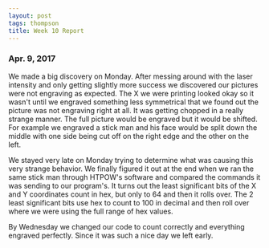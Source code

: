 ```yaml
---
layout: post
tags: thompson
title: Week 10 Report
---
```


### Apr. 9, 2017

We made a big discovery on Monday. After messing around with the laser intensity and only getting slightly more success we discovered our pictures were not engraving as expected. The X we were printing looked okay so it wasn't until we engraved something less symmetrical that we found out the picture was not engraving right at all. It was getting chopped in a really strange manner. The full picture would be engraved but it would be shifted. For example we engraved a stick man and his face would be split down the middle with one side being cut off on the right edge and the other on the left.

We stayed very late on Monday trying to determine what was causing this very strange behavior. We finally figured it out at the end when we ran the same stick man through HTPOW's software and compared the commands it was sending to our program's. It turns out the least significant bits of the X and Y coordinates count in hex, but only to 64 and then it rolls over. The 2 least significant bits use hex to count to 100 in decimal and then roll over where we were using the full range of hex values.

By Wednesday we changed our code to count correctly and everything engraved perfectly. Since it was such a nice day we left early.
